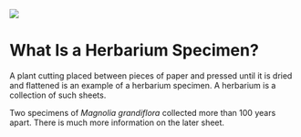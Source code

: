 <a href="https://juncture-digital.org"><img src="https://juncture-digital.org/images/ve-button.png"></a>

<param ve-config 
       title="Herbarium Specimen"
       author="Maura C. Flannery"
       banner="https://iiif.juncture-digital.org/banner/?url=https://upload.wikimedia.org/wikipedia/commons/thumb/c/ca/Hydrangea_quercifolia4normanack.jpg/640px-Hydrangea_quercifolia4normanack.jpg" 
       layout="vertical">

<!-- Entities discussed throughout the essay are typically defined before the essay text and
     are thus available in all text.  Entity identifiers (QIDs) can be found in either
     Wikipedia or Wikidata (https://www.wikidata.org)> -->
<param ve-entity eid="Q368161"> <!-- Hydrangea quercifolia -->
<param ve-entity eid="Q18243"> <!-- William Bartram -->

# What Is a Herbarium Specimen?

A plant cutting placed between pieces of paper and pressed until it is dried and flattened is an example of a herbarium specimen.  A herbarium is a collection of such sheets. 
<param ve-image
       url="https://bisque.cyverse.org/image_service/image/00-poPxnbSBbEi5n6tRN64V4T/resize:4000/format:jpeg">
       
       
       
Two specimens of *Magnolia grandiflora* collected more than 100 years apart.  There is much more information on the later sheet.

<param ve-compare curtain url="https://bisque.cyverse.org/image_service/image/00-eknxEweCW33p2dtZainfEU?resize=1250&format=jpeg" label=*"Magnolia grandiflora"* description="Collected by Henry Ravenel in the 1850" license="Public Domain">
<param ve-compare url="https://bisque.cyverse.org/image_service/image/00-vAj9MsqiRoEdMtPARvkSFn/resize:1250/format:jpeg" label=""*Magnolia grandiflora*" description="Collected by John Nelson, 1991" license="Public Domain">




